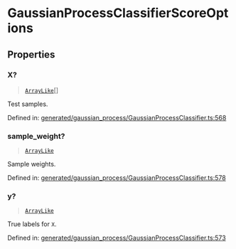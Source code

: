 # GaussianProcessClassifierScoreOptions

## Properties

### X?

> [`ArrayLike`](../types/ArrayLike.md)[]

Test samples.

Defined in:  [generated/gaussian\_process/GaussianProcessClassifier.ts:568](https://github.com/transitive-bullshit/scikit-learn-ts/blob/b59c1ff/packages/sklearn/src/generated/gaussian_process/GaussianProcessClassifier.ts#L568)

### sample\_weight?

> [`ArrayLike`](../types/ArrayLike.md)

Sample weights.

Defined in:  [generated/gaussian\_process/GaussianProcessClassifier.ts:578](https://github.com/transitive-bullshit/scikit-learn-ts/blob/b59c1ff/packages/sklearn/src/generated/gaussian_process/GaussianProcessClassifier.ts#L578)

### y?

> [`ArrayLike`](../types/ArrayLike.md)

True labels for `X`.

Defined in:  [generated/gaussian\_process/GaussianProcessClassifier.ts:573](https://github.com/transitive-bullshit/scikit-learn-ts/blob/b59c1ff/packages/sklearn/src/generated/gaussian_process/GaussianProcessClassifier.ts#L573)
